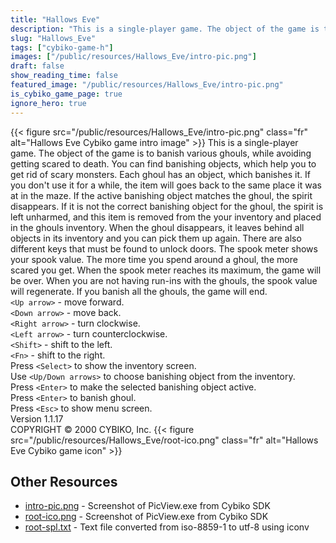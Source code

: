 ```yaml
---
title: "Hallows Eve"
description: "This is a single-player game. The object of the game is to banish various ghouls, while avoiding getting scared to death. You can find banishing objects, which help you to get rid of scary monsters. Each ghoul has an object, which banishes it. If you don't use it for a while, the..."
slug: "Hallows_Eve"
tags: ["cybiko-game-h"]
images: ["/public/resources/Hallows_Eve/intro-pic.png"]
draft: false
show_reading_time: false
featured_image: "/public/resources/Hallows_Eve/intro-pic.png"
is_cybiko_game_page: true
ignore_hero: true
---
```

{{< figure src="/public/resources/Hallows_Eve/intro-pic.png" class="fr" alt="Hallows Eve Cybiko game intro image" >}}
This is a single-player game. The object of the game is to banish various ghouls, while avoiding getting scared to death. You can find banishing objects, which help you to get rid of scary monsters. Each ghoul has an object, which banishes it. If you don't use it for a while, the item will goes back to the same place it was at in the maze. If the active banishing object matches the ghoul, the spirit disappears. If it is not the correct banishing object for the ghoul, the spirit is left unharmed, and this item is removed from the your inventory and placed in the ghouls inventory. When the ghoul disappears, it leaves behind all objects in its inventory and you can pick them up again. There are also different keys that must be found to unlock doors.  The spook meter shows your spook value. The more time you spend around a ghoul, the more scared you get. When the spook meter reaches its maximum, the game will be over. When you are not having run-ins with the ghouls, the spook value will regenerate. If you banish all the ghouls, the game will end. \
`<Up arrow>`  - move forward. \
`<Down arrow>`  - move back. \
`<Right arrow>`  - turn clockwise. \
`<Left arrow>`  - turn counterclockwise. \
`<Shift>`  - shift to the left. \
`<Fn>`  - shift to the right. \
Press `<Select>`  to show the inventory screen. \
Use `<Up/Down arrows>`  to choose banishing object from the inventory. \
Press `<Enter>`  to make the selected banishing object active. \
Press `<Enter>`  to banish ghoul. \
Press `<Esc>`  to show menu screen. \
Version 1.1.17 \
COPYRIGHT © 2000 CYBIKO, Inc. {{< figure src="/public/resources/Hallows_Eve/root-ico.png" class="fr" alt="Hallows Eve Cybiko game icon" >}}

## Other Resources
* [intro-pic.png](/public/resources/Hallows_Eve/intro-pic.png) - Screenshot of PicView.exe from Cybiko SDK
* [root-ico.png](/public/resources/Hallows_Eve/root-ico.png) - Screenshot of PicView.exe from Cybiko SDK
* [root-spl.txt](/public/resources/Hallows_Eve/root-spl.txt) - Text file converted from iso-8859-1 to utf-8 using iconv
